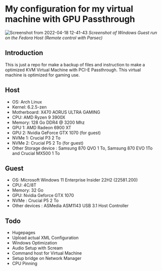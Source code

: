 # My configuration for my virtual machine with GPU Passthrough

![Screenshot from 2022-04-18 12-41-43](https://user-images.githubusercontent.com/36816420/163797379-64732d4e-8980-47ab-8e80-cb688dd19df6.png)
*Screenshot of Windows Guest run on the Fedora Host (Remote control with Parsec)*

## Introduction

This is just a repo for make a backup of files and instruction to make a optimized KVM Virtual Machine with PCI-E Passthrough. This virtual machine is optimized for gaming use.

## Host

- OS: Arch Linux
- Kernel: 6.2.5-zen
- Motherboard: X470 AORUS ULTRA GAMING
- CPU: AMD Ryzen 9 3900X
- Memory: 128 Go DDR4 @ 3200 Mhz
- GPU 1: AMD Radeon 6900 XT
- GPU 2: Nvidia GeForce GTX 1070 (for guest)
- NVMe 1: Crucial P3 2 To
- NVMe 2: Crucial P5 2 To (for guest)
- Other Storage device : Samsung 870 QVO 1 To, Samsung 870 EVO 1To and Crucial MX500 1 To

## Guest

- OS: Microsoft Windows 11 Enterprise Insider 22H2 (22581.200)
- CPU: 4C/8T
- Memory: 32 Go
- GPU: Nvidia Geforce GTX 1070
- NVMe : Crucial P5 2 To
- Other devices : ASMedia ASM1143 USB 3.1 Host Controller

## Todo 

- Hugepages
- Upload actual XML Configuration
- Windows Optimization 
- Audio Setup with Scream
- Command host for Virtual Machine
- Setup bridge on Network Manager
- CPU Pinning 
